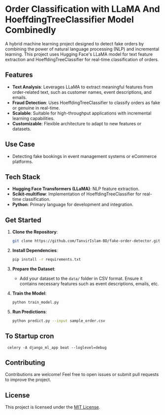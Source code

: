# Order Classification with LLaMA And HoeffdingTreeClassifier Model Combinedly

A hybrid machine learning project designed to detect fake orders by combining the power of natural language processing (NLP) and incremental learning. This project uses Hugging Face's LLaMA model for text feature extraction and HoeffdingTreeClassifier for real-time classification of orders.

## Features

- **Text Analysis**: Leverages LLaMA to extract meaningful features from order-related text, such as customer names, event descriptions, and emails.
- **Fraud Detection**: Uses HoeffdingTreeClassifier to classify orders as fake or genuine in real-time.
- **Scalable**: Suitable for high-throughput applications with incremental learning capabilities.
- **Customizable**: Flexible architecture to adapt to new features or datasets.

## Use Case

- Detecting fake bookings in event management systems or eCommerce platforms.

## Tech Stack

- **Hugging Face Transformers (LLaMA)**: NLP feature extraction.
- **Scikit-multiflow**: Implementation of HoeffdingTreeClassifier for real-time classification.
- **Python**: Primary language for development and integration.

## Get Started

1. **Clone the Repository**:
   ```bash
   git clone https://github.com/TanvirIslam-BD/fake-order-detector.git
   
   ```

2. **Install Dependencies**:
   ```bash
   pip install -r requirements.txt
   ```

3. **Prepare the Dataset**:
   - Add your dataset to the `data/` folder in CSV format. Ensure it contains necessary features such as event descriptions, emails, etc.

4. **Train the Model**:
   ```bash
   python train_model.py
   ```

5. **Run Predictions**:
   ```bash
   python predict.py --input sample_order.csv
   ```


## To Startup cron
```
 celery -A django_ml_app beat --loglevel=debug

```

## Contributing

Contributions are welcome! Feel free to open issues or submit pull requests to improve the project.

## License

This project is licensed under the [MIT License](LICENSE).


